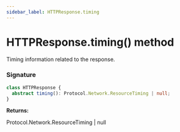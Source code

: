 ```yaml
---
sidebar_label: HTTPResponse.timing
---
```


# HTTPResponse.timing() method

Timing information related to the response.

### Signature

```typescript
class HTTPResponse {
  abstract timing(): Protocol.Network.ResourceTiming | null;
}
```

**Returns:**

Protocol.Network.ResourceTiming \| null
